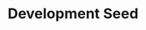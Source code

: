 ---
blog: https://developmentseed.org/blog/
codehost: https://github.com/https://github.com/developmentseed
logohandle: developmentseed
sort: developmentseed
title: Development Seed
twitter: https://x.com/developmentseed
website: https://developmentseed.org/
---